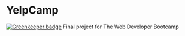 # YelpCamp

[![Greenkeeper badge](https://badges.greenkeeper.io/twhite96/YelpCamp.svg)](https://greenkeeper.io/)
Final project for The Web Developer Bootcamp
